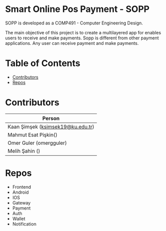 # Smart Online Pos Payment - SOPP

SOPP is developed as a COMP491 - Computer Engineering Design.  

The main objective of this project is to create a multilayered app for enables users to receive and make payments. Sopp is different from other payment applications. Any user can receive payment and make payments. 

# Table of Contents
* [Contributors](#contributors)
* [Repos](#repos)

# Contributors
| Person                     |
|----------------------------|
| Kaan Şimşek (ksimsek19@ku.edu.tr)|
| Mahmut Esat Pişkin()|
| Omer Guler (omergguler)|
| Melih Şahin ()|

# Repos
* Frontend
* Android
* IOS
* Gateway
* Payment
* Auth
* Wallet
* Notification
